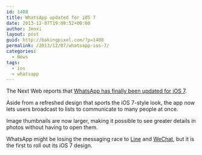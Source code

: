 ```yaml
---
id: 1408
title: WhatsApp updated for iOS 7
date: 2013-12-07T19:09:52+00:00
author: Jenxi
layout: post
guid: http://bakingpixel.com/?p=1408
permalink: /2013/12/07/whatsapp-ios-7/
categories:
  - News
tags:
  - ios
  - whatsapp
---
```

The Next Web reports that [WhatsApp has finally been updated for iOS 7](http://thenextweb.com/apps/2013/12/03/whatsapp-finally-updated-for-ios-7-adds-broadcast-to-list-feature-and-more/).

Aside from a refreshed design that sports the iOS 7-style look, the app now lets users broadcast to lists to communicate to many people at once.

Image thumbnails are now larger, making it possible to see greater details in photos without having to open them.

WhatsApp might be losing the messaging race to [Line](http://bakingpixel.com/2013/11/lines-300-million-users-will-be-a-problem-for-whatsapp/) and [WeChat](http://bakingpixel.com/2013/11/tencent-billion-users/), but it is the first to roll out its iOS 7 design.